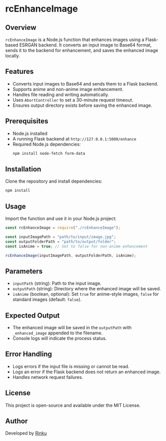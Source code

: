 # rcEnhanceImage

## Overview

`rcEnhanceImage` is a Node.js function that enhances images using a Flask-based ESRGAN backend. It converts an input image to Base64 format, sends it to the backend for enhancement, and saves the enhanced image locally.

## Features

- Converts input images to Base64 and sends them to a Flask backend.
- Supports anime and non-anime image enhancement.
- Handles file reading and writing automatically.
- Uses `AbortController` to set a 30-minute request timeout.
- Ensures output directory exists before saving the enhanced image.

## Prerequisites

- Node.js installed
- A running Flask backend at `http://127.0.0.1:5000/enhance`
- Required Node.js dependencies:
  ```sh
  npm install node-fetch form-data
  ```

## Installation

Clone the repository and install dependencies:

```sh
npm install
```

## Usage

Import the function and use it in your Node.js project:

```javascript
const rcEnhanceImage = require("./rcEnhanceImage");

const inputImagePath = "path/to/input/image.jpg";
const outputFolderPath = "path/to/output/folder";
const isAnime = true; // Set to false for non-anime enhancement

rcEnhanceImage(inputImagePath, outputFolderPath, isAnime);
```

## Parameters

- `inputPath` (string): Path to the input image.
- `outputPath` (string): Directory where the enhanced image will be saved.
- `isAnime` (boolean, optional): Set `true` for anime-style images, `false` for standard images (default: `false`).

## Expected Output

- The enhanced image will be saved in the `outputPath` with `_enhanced_image` appended to the filename.
- Console logs will indicate the process status.

## Error Handling

- Logs errors if the input file is missing or cannot be read.
- Logs an error if the Flask backend does not return an enhanced image.
- Handles network request failures.

## License

This project is open-source and available under the MIT License.

## Author

Developed by [Rinku](https://github.com/rinkuChhokar)

